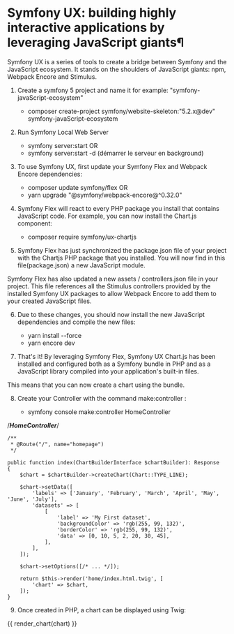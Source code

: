 # Symfony UX: building highly interactive applications by leveraging JavaScript giants¶
  Symfony UX is a series of tools to create a bridge between Symfony and the JavaScript ecosystem. It stands on the shoulders of JavaScript giants: npm, Webpack Encore and Stimulus.

1. Create a symfony 5 project and name it for example: "symfony-javaScript-ecosystem"

    + composer create-project symfony/website-skeleton:"5.2.x@dev" symfony-javaScript-ecosystem

2. Run Symfony Local Web Server  

    + symfony server:start
    OR
    + symfony server:start -d (démarrer le serveur en background) 

3. To use Symfony UX, first update your Symfony Flex and Webpack Encore dependencies:

    + composer update symfony/flex
    OR
    + yarn upgrade "@symfony/webpack-encore@^0.32.0"

4. Symfony Flex will react to every PHP package you install that contains JavaScript code. For example, you can now install the Chart.js component:

    + composer require symfony/ux-chartjs

5. Symfony Flex has just synchronized the package.json file of your project with the Chartjs PHP package that you installed. You will now find in this file(package.json) a new JavaScript module.

Symfony Flex has also updated a new assets / controllers.json file in your project. This file references all the Stimulus controllers provided by the installed Symfony UX packages to allow Webpack Encore to add them to your created JavaScript files.

6. Due to these changes, you should now install the new JavaScript dependencies and compile the new files:

    + yarn install --force
    + yarn encore dev

7. That's it! By leveraging Symfony Flex, Symfony UX Chart.js has been installed and configured both as a Symfony bundle in PHP and as a JavaScript library compiled into your application's built-in files.

This means that you can now create a chart using the bundle.

8. Create your Controller with the command make:controller : 

    + symfony console make:controller HomeController

/***HomeController***/ 




    /**
     * @Route("/", name="homepage")
     */

    public function index(ChartBuilderInterface $chartBuilder): Response
    {
        $chart = $chartBuilder->createChart(Chart::TYPE_LINE);

        $chart->setData([
            'labels' => ['January', 'February', 'March', 'April', 'May', 'June', 'July'],
            'datasets' => [
                [
                    'label' => 'My First dataset',
                    'backgroundColor' => 'rgb(255, 99, 132)',
                    'borderColor' => 'rgb(255, 99, 132)',
                    'data' => [0, 10, 5, 2, 20, 30, 45],
                ],
            ],
        ]);

        $chart->setOptions([/* ... */]);

        return $this->render('home/index.html.twig', [
            'chart' => $chart,
        ]);
    }



9. Once created in PHP, a chart can be displayed using Twig:

{{ render_chart(chart) }}